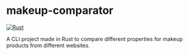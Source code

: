 # makeup-comparator
[![Rust](https://github.com/RubenRubioM/makeup-comparator/actions/workflows/rust.yml/badge.svg?branch=main)](https://github.com/RubenRubioM/makeup-comparator/actions/workflows/rust.yml)

A CLI project made in Rust to compare different properties for makeup products from different websites.
